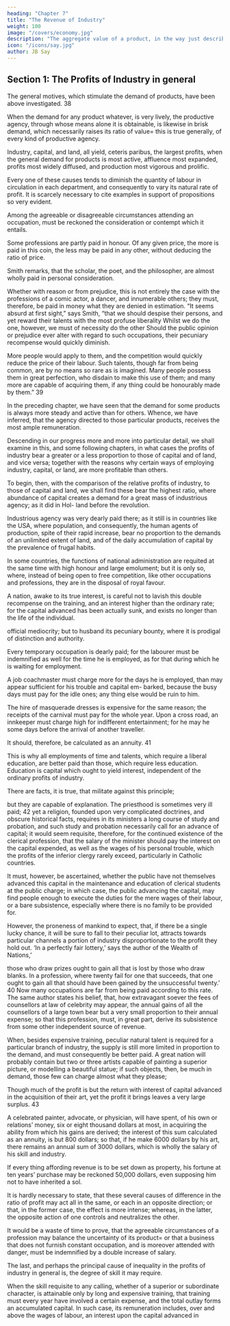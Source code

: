 ```yaml
---
heading: "Chapter 7"
title: "The Revenue of Industry"
weight: 100
image: "/covers/economy.jpg"
description: "The aggregate value of a product, in the way just described, refunds to its different concurring producers the amount of their advances, with the addition in most cases, of a profit, that constitutes their revenue"
icon: "/icons/say.jpg"
author: JB Say
---
```




## Section 1: The Profits of Industry in general

The general motives, which stimulate the demand of products, have been above investigated. 38 

When the demand for any product whatever, is very lively, the productive agency, through whose means alone it is obtainable, is likewise in brisk demand, which necessarily raises its ratio of value= this is true generally, of every kind of productive agency. 

Industry, capital, and land, all yield, ceteris paribus, the largest profits, when the general demand for products is most active, affluence most expanded, profits most widely diffused, and production most vigorous and prolific. 

Every one of these causes tends to diminish the quantity of labour in circulation in each department, and consequently to vary its natural rate of profit. It is scarcely necessary to cite examples in support of propositions so very evident.

Among the agreeable or disagreeable circumstances attending an occupation, must be reckoned the consideration or contempt which it entails. 

Some professions are partly paid in honour. Of any given price, the more is paid in this coin, the less may be paid in any other, without deducing the ratio of price. 

Smith remarks, that the scholar, the poet, and the philosopher, are almost wholly paid in personal consideration.

Whether with reason or from prejudice, this is not entirely the case with the professions of a comic actor, a dancer, and innumerable others; they must, therefore, be paid in money what they are denied in estimation. “It seems absurd at first sight,” says Smith, “that we should despise their persons, and yet reward their talents with the most profuse liberality Whilst we do the one, however, we must of necessity do the other Should the public opinion or prejudice ever alter with regard to such occupations, their pecuniary recompense would quickly diminish. 

More people would apply to them, and the competition would quickly reduce the price of their labour. Such talents, though far from being common, are by no means so rare as is imagined. Many people possess them in great perfection, who disdain to make this use of them; and many more are capable of acquiring them, if any thing could be honourably made by them.” 39

In the preceding chapter, we have seen that the demand for some products is always more steady and active than for others. Whence, we have inferred, that the agency directed to those particular products, receives the most ample remuneration.

Descending in our progress more and more into particular detail, we shall examine in this, and some following chapters, in what cases the profits of industry bear a greater or a less proportion to those of capital and of land, and vice versa;
together with the reasons why certain ways of employing industry, capital, or land, are more profitable than others.

To begin, then, with the comparison of the relative profits of industry, to those of capital and land, we shall find these bear
the highest ratio, where abundance of capital creates a demand for a great mass of industrious agency; as it did in Hol-
land before the revolution. 

Industrious agency was very dearly paid there; as it still is in countries like the USA, where population, and consequently, the human agents of production, spite of their rapid increase, bear no proportion to the demands of an unlimited extent of land, and of the daily accumulation of capital by the prevalence of frugal habits.

In some countries, the functions of national administration are requited at the same time with high honour and large
emolument; but it is only so, where, instead of being open to free competition, like other occupations and professions, they
are in the disposal of royal favour. 

A nation, awake to its true interest, is careful not to lavish this double recompense on the training, and an interest higher than the ordinary rate; for the capital advanced has been actually sunk, and exists no
longer than the life of the individual.

official mediocrity; but to husband its pecuniary bounty, where
it is prodigal of distinction and authority.

Every temporary occupation is dearly paid; for the labourer must be indemnified as well for the time he is employed, as
for that during which he is waiting for employment. 

A job coachmaster must charge more for the days he is employed, than may appear sufficient for his trouble and capital em-
barked, because the busy days must pay for the idle ones; any thing else would be ruin to him. 

The hire of masquerade dresses is expensive for the same reason; the receipts of the carnival must pay for the whole year. Upon a cross road, an innkeeper must charge high for indifferent entertainment; for he may he some days before the arrival of another traveller.

It should, therefore, be calculated as an annuity. 41 

This is why all employments of time and talents, which require a liberal education, are better paid than those, which require less education. Education is capital which ought to yield interest, independent of the ordinary profits of industry. 

There are facts, it is true, that militate against this principle;

but they are capable of explanation. The priesthood is sometimes very ill paid; 42 yet a religion, founded upon very complicated doctrines, and obscure historical facts, requires in its ministers a long course of study and probation, and such study and probation necessarily call for an advance of capital; it would seem requisite, therefore, for the continued existence of the clerical profession, that the salary of the minister should pay the interest on the capital expended, as well as the wages of his personal trouble, which the profits of the inferior clergy rarely exceed, particularly in Catholic countries. 

It must, however, be ascertained, whether the public have not themselves advanced this capital in the maintenance and education of clerical students at the public charge; in which case, the public advancing the capital, may find people enough to execute the duties for the mere wages of their labour, or a bare subsistence, especially where there is no family to be provided for.

However, the proneness of mankind to expect, that, if there be a single lucky chance, it will be sure to fall to their peculiar lot, attracts towards particular channels a portion of industry disproportionate to the profit they hold out. ‘In a perfectly fair lottery,’ says the author of the Wealth of Nations,’

those who draw prizes ought to gain all that is lost by those who draw blanks. In a profession, where twenty fail for one
that succeeds, that one ought to gain all that should have been gained by the unsuccessful twenty.’ 40 Now many occupations
are far from being paid according to this rate. The same author states his belief, that, how extravagant soever the fees of
counsellors at law of celebrity may appear, the annual gains of all the counsellors of a large town bear but a very small
proportion to their annual expense; so that this profession, must, in great part, derive its subsistence from some other
independent source of revenue. 

When, besides expensive training, peculiar natural talent is required for a particular branch of industry, the supply is still
more limited in proportion to the demand, and must consequently be better paid. A great nation will probably contain
but two or three artists capable of painting a superior picture, or modelling a beautiful statue; if such objects, then, be much
in demand, those few can charge almost what they please; 

Though much of the profit is but the return with interest of capital advanced in the acquisition of their art, yet the profit
it brings leaves a very large surplus. 43 

A celebrated painter, advocate, or physician, will have spent, of his own or relations’ money, six or eight thousand dollars at most, in acquiring the ability from which his gains are derived; the interest of this sum calculated as an annuity, is but 800 dollars; so
that, if he make 6000 dollars by his art, there remains an annual sum of 3000 dollars, which is wholly the salary of his
skill and industry. 

If every thing affording revenue is to be set down as property, his fortune at ten years’ purchase may be
reckoned 50,000 dollars, even supposing him not to have inherited a sol.

It is hardly necessary to state, that these several causes of difference in the ratio of profit may act all in the same, or each in an opposite direction; or that, in the former case, the effect is more intense; whereas, in the latter, the opposite action of one controls and neutralizes the other. 

It would be a waste of time to prove, that the agreeable circumstances of a profession may balance the uncertainty of its product= or that a business that does not furnish constant occupation, and is moreover attended with danger, must be indemnified by a double increase of salary.

The last, and perhaps the principal cause of inequality in the profits of industry in general is, the degree of skill it may require.

When the skill requisite to any calling, whether of a superior or subordinate character, is attainable only by long and expensive training, that training must every year have involved a certain expense, and the total outlay forms an accumulated capital. In such case, its remuneration includes, over and above the wages of labour, an interest upon the capital advanced in 